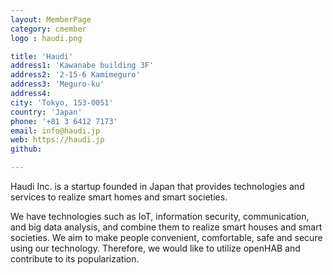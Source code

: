 ```yaml
---
layout: MemberPage
category: cmember
logo : haudi.png

title: 'Haudi'
address1: 'Kawanabe building 3F'
address2: '2-15-6 Kamimeguro' 
address3: 'Meguro-ku'
address4: 
city: 'Tokyo, 153-0051'
country: 'Japan'
phone: '+81 3 6412 7173'
email: info@haudi.jp
web: https://haudi.jp
github: 

---
```

Haudi Inc. is a startup founded in Japan that provides technologies and services to realize smart homes and smart societies.
<!-- more -->

We have technologies such as IoT, information security, communication, and big data analysis, and combine them to realize smart houses and smart societies. 
We aim to make people convenient, comfortable, safe and secure using our technology.
Therefore, we would like to utilize openHAB and contribute to its popularization.
